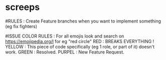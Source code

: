 # screeps

#RULES :
Create Feature branches when you want to implement something (eg fix fighters)

#ISSUE COLOR RULES :
For all emojis look and search on https://emojipedia.org/l for eg "red circle"
RED : BREAKS EVERYTHING !
YELLOW : This piece of code specifically (eg 1 role, or part of it) doesn't work.
GREEN : Resolved.
PURPEL : New Feature Request.

